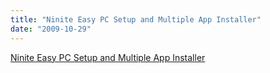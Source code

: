 ```yaml
---
title: "Ninite Easy PC Setup and Multiple App Installer"
date: "2009-10-29"
---
```


[Ninite Easy PC Setup and Multiple App Installer](http://ninite.com/)
